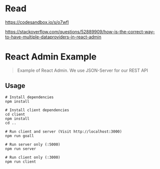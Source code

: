 # Read 
https://codesandbox.io/s/o7wfl

https://stackoverflow.com/questions/52889909/how-is-the-correct-way-to-have-multiple-dataproviders-in-react-admin


# React Admin Example

> Example of React Admin. We use JSON-Server for our REST API

## Usage

```
# Install dependencies
npm install

# Install client dependencies
cd client
npm install
cd ..

# Run client and server (Visit http://localhost:3000)
npm run goall

# Run server only (:5000)
npm run server

# Run client only (:3000)
npm run client
```
